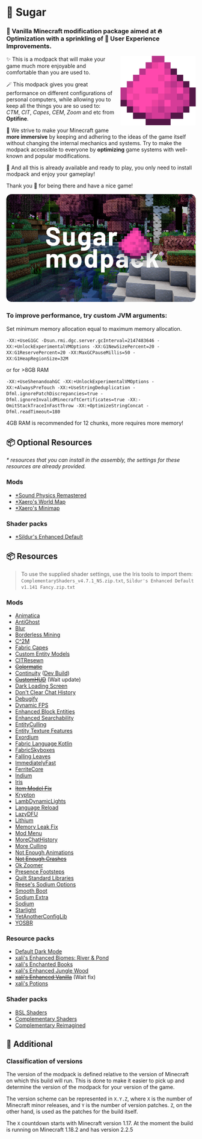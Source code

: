 # 🍭 Sugar
### 🍬 Vanilla Minecraft modification package aimed at 🔥 Optimization with a sprinkling of 🚀 User Experience Improvements.

[<img src=".github/assets/logo.png" align="right" style="margin: 0px 0px 1em 1em" title="Sugar" alt="Sugar Logo" width="200"/>](https://github.com/HarvelsX/Sugar)

✨ This is a modpack that will make your game much more enjoyable and comfortable than you are used to.

🪄 This modpack gives you great performance on different configurations of personal computers, while allowing you to keep all the things you are so used to: *CTM*, *CIT*, *Capes*, *CEM*, *Zoom* and etc from **Optifine**.

🎀 We strive to make your Minecraft game **more immersive** by keeping and adhering to the ideas of the game itself without changing the internal mechanics and systems. 
Try to make the modpack accessible to everyone by **optimizing** game systems with well-known and popular modifications.

🎉 And all this is already available and ready to play, you only need to install modpack and enjoy your gameplay!

Thank you 💖 for being there and have a nice game!

![Banner](.github/assets/banner.png "Sugar Modpack")

### To improve performance, try custom JVM arguments:
Set minimum memory allocation equal to maximum memory allocation. 
```
-XX:+UseG1GC -Dsun.rmi.dgc.server.gcInterval=2147483646 -XX:+UnlockExperimentalVMOptions -XX:G1NewSizePercent=20 -XX:G1ReservePercent=20 -XX:MaxGCPauseMillis=50 -XX:G1HeapRegionSize=32M
```
or for >8GB RAM
```
-XX:+UseShenandoahGC -XX:+UnlockExperimentalVMOptions -XX:+AlwaysPreTouch -XX:+UseStringDeduplication -Dfml.ignorePatchDiscrepancies=true -Dfml.ignoreInvalidMinecraftCertificates=true -XX:-OmitStackTraceInFastThrow -XX:+OptimizeStringConcat -Dfml.readTimeout=180
```
4GB RAM is recommended for 12 chunks, more requires more memory!


## 📦 Optional Resources
*\* resources that you can install in the assembly, the settings for these resources are already provided.*

### Mods
+ [*Sound Physics Remastered](https://modrinth.com/mod/sound-physics-remastered/versions?l=fabric&g=1.19.3)
+ [*Xaero's World Map](https://www.curseforge.com/minecraft/mc-mods/xaeros-world-map/files/4424637)
+ [*Xaero's Minimap](https://www.curseforge.com/minecraft/mc-mods/xaeros-minimap/files/4418101)

### Shader packs
+ [*Sildur's Enhanced Default](https://www.curseforge.com/minecraft/customization/sildurs-enhanced-default/files/4278034)

## 📦 Resources

> To use the supplied shader settings, use the Iris tools to import them:
> `ComplementaryShaders_v4.7.1_NS.zip.txt`, `Sildur's Enhanced Default v1.141 Fancy.zip.txt`

### Mods
+ [Animatica](https://github.com/FoundationGames/Animatica)
+ [AntiGhost](https://github.com/gbl/AntiGhost)
+ [Blur](https://github.com/Motschen/Blur)
+ [Borderless Mining](https://github.com/comp500/BorderlessMining)
+ [C^2M](https://github.com/RelativityMC/C2ME-fabric)
+ [Fabric Capes](https://github.com/CaelTheColher/Capes)
+ [Custom Entity Models](https://github.com/dorianpb/cem)
+ [CITResewn](https://github.com/SHsuperCM/CITResewn)
+ ~~[Colormatic](https://github.com/kvverti/colormatic)~~
+ [Continuity](https://github.com/PepperCode1/Continuity) ([Dev Build](https://discord.gg/7rnTYXu))
+ ~~[CustomHUD](https://github.com/Minenash/CustomHUD)~~ (Wait update)
+ [Dark Loading Screen](https://github.com/A5b84/dark-loading-screen)
+ [Don't Clear Chat History](https://github.com/emmods/DCCH)
+ [Debugify](https://github.com/isXander/Debugify)
+ [Dynamic FPS](https://github.com/juliand665/Dynamic-FPS)
+ [Enhanced Block Entities](https://github.com/FoundationGames/EnhancedBlockEntities)
+ [Enhanced Searchability](https://modrinth.com/mod/enhanced-searchability)
+ [EntityCulling](https://github.com/tr7zw/EntityCulling)
+ [Entity Texture Features](https://github.com/Traben-0/Entity_Texture_Features)
+ [Exordium](https://github.com/tr7zw/Exordium)
+ [Fabric Language Kotlin](https://github.com/FabricMC/fabric-language-kotlin)
+ [FabricSkyboxes](https://github.com/AMereBagatelle/fabricskyboxes)
+ [Falling Leaves](https://github.com/RandomMcSomethin/fallingleaves)
+ [ImmediatelyFast](https://github.com/RaphiMC/ImmediatelyFast)
+ [FerriteCore](https://github.com/malte0811/FerriteCore)
+ [Indium](https://github.com/comp500/Indium)
+ [Iris](https://github.com/IrisShaders/Iris)
+ ~~[Item Model Fix](https://github.com/PepperCode1/Item-Model-Fix)~~
+ [Krypton](https://github.com/astei/krypton)
+ [LambDynamicLights](https://github.com/LambdAurora/LambDynamicLights)
+ [Language Reload](https://github.com/Jerozgen/LanguageReload)
+ [LazyDFU](https://github.com/astei/lazydfu)
+ [Lithium](https://github.com/CaffeineMC/lithium-fabric)
+ [Memory Leak Fix](https://github.com/fxmorin/memoryLeakFix)
+ [Mod Menu](https://github.com/TerraformersMC/ModMenu)
+ [MoreChatHistory](https://github.com/JackFred2/MoreChatHistory)
+ [More Culling](https://github.com/fxmorin/moreculling)
+ [Not Enough Animations](https://github.com/tr7zw/NotEnoughAnimations)
+ ~~[Not Enough Crashes](https://github.com/natanfudge/Not-Enough-Crashes)~~
+ [Ok Zoomer](https://github.com/EnnuiL/OkZoomer)
+ [Presence Footsteps](https://github.com/Sollace/Presence-Footsteps)
+ [Quilt Standard Libraries](https://github.com/QuiltMC/quilt-standard-libraries)
+ [Reese's Sodium Options](https://github.com/FlashyReese/reeses-sodium-options)
+ [Smooth Boot](https://github.com/UltimateBoomer/mc-smoothboot)
+ [Sodium Extra](https://github.com/FlashyReese/sodium-extra-fabric)
+ [Sodium](https://github.com/CaffeineMC/sodium-fabric/)
+ [Starlight](https://github.com/PaperMC/Starlight)
+ [YetAnotherConfigLib](https://github.com/isXander/YetAnotherConfigLib)
+ [YOSBR](https://github.com/shedaniel/your-options-shall-be-respected)

### Resource packs
+ [Default Dark Mode](https://github.com/xnebulr/Minecraft-Default-Dark-Mode)
+ [xali's Enhanced Biomes: River & Pond](https://github.com/xalixilax/xali-s-Enhanced-Biome-River-And-Pond-16x)
+ [xali's Enchanted Books](https://github.com/xalixilax/xali-s-Enchanted-Books-16x)
+ [xali's Enhanced Jungle Wood](https://www.curseforge.com/minecraft/texture-packs/xalis-enhanced-jungle-wood)
+ ~~[xali's Enhanced Vanilla](https://github.com/xalixilax/xali-s-Enhanced-Vanilla-16x)~~ (Wait fix)
+ [xali's Potions](https://www.curseforge.com/minecraft/texture-packs/xalis-potions)

### Shader packs
+ [BSL Shaders](https://www.curseforge.com/minecraft/customization/bsl-shaders)
+ [Complementary Shaders](https://www.curseforge.com/minecraft/customization/complementary-shaders)
+ [Complementary Reimagined](https://www.curseforge.com/minecraft/customization/complementary-reimagined)

## 📌 Additional
### Classification of versions
The version of the modpack is defined relative 
to the version of Minecraft on which this build will run.
This is done to make it easier to pick up 
and determine the version of the modpack for your version of the game.

The version scheme can be represented in `X.Y.Z`, 
where `X` is the number of Minecraft minor releases, 
and `Y` is the number of version patches. 
`Z`, on the other hand, is used as the patches for the build itself.

The `X` countdown starts with Minecraft version 1.17. 
At the moment the build is running on Minecraft 1.18.2 and has version 2.2.5